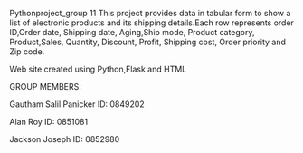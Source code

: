 Pythonproject_group 11
This project provides data in tabular form to show a list of electronic products and its shipping details.Each row represents order ID,Order date, Shipping date, Aging,Ship mode, Product category, Product,Sales, Quantity, Discount, Profit, Shipping cost, Order priority and Zip code.

Web site created using Python,Flask and HTML

GROUP MEMBERS:

Gautham Salil Panicker ID: 0849202

Alan Roy ID: 0851081

Jackson Joseph ID: 0852980
 
